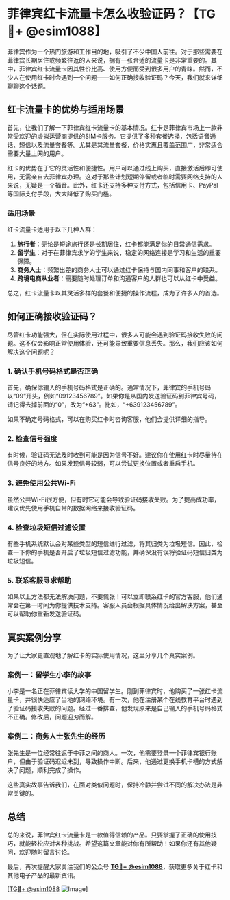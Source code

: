 # 菲律宾红卡流量卡怎么收验证码？【TG💪+ @esim1088】

菲律宾作为一个热门旅游和工作目的地，吸引了不少中国人前往。对于那些需要在菲律宾长期居住或频繁往返的人来说，拥有一张合适的流量卡是非常重要的。其中，菲律宾红卡流量卡因其性价比高、使用方便而受到很多用户的青睐。然而，不少人在使用红卡时会遇到一个问题——如何正确接收验证码？今天，我们就来详细聊聊这个话题。

## 红卡流量卡的优势与适用场景

首先，让我们了解一下菲律宾红卡流量卡的基本情况。红卡是菲律宾市场上一款非常受欢迎的虚拟运营商提供的SIM卡服务。它提供了多种套餐选择，包括语音通话、短信以及流量套餐等。尤其是其流量套餐，价格实惠且覆盖范围广，非常适合需要大量上网的用户。

红卡的优势在于它的灵活性和便捷性。用户可以通过线上购买，直接激活后即可使用，无需亲自去菲律宾办理。这对于那些计划短期停留或者临时需要网络支持的人来说，无疑是一个福音。此外，红卡还支持多种支付方式，包括信用卡、PayPal等国际支付手段，大大降低了购买门槛。

### 适用场景

红卡流量卡适用于以下几种人群：

1. **旅行者**：无论是短途旅行还是长期居住，红卡都能满足你的日常通信需求。
2. **留学生**：对于在菲律宾求学的学生来说，稳定的网络连接是学习和生活的重要保障。
3. **商务人士**：频繁出差的商务人士可以通过红卡保持与国内同事和客户的联系。
4. **跨境电商从业者**：需要随时处理订单和沟通客户的人群也可以从红卡中受益。

总之，红卡流量卡以其灵活多样的套餐和便捷的操作流程，成为了许多人的首选。

## 如何正确接收验证码？

尽管红卡功能强大，但在实际使用过程中，很多人可能会遇到验证码接收失败的问题。这不仅会影响正常使用体验，还可能导致重要信息丢失。那么，我们应该如何解决这个问题呢？

### 1. 确认手机号码格式是否正确

首先，确保你输入的手机号码格式是正确的。通常情况下，菲律宾的手机号码以“09”开头，例如“09123456789”。如果你是从国内发送验证码到菲律宾号码，请记得去掉前面的“0”，改为“+63”。比如，“+639123456789”。

如果不确定号码格式，可以在购买红卡时咨询客服，他们会提供详细的指导。

### 2. 检查信号强度

有时候，验证码无法及时收到可能是因为信号不好。建议你在使用红卡时尽量待在信号良好的地方。如果发现信号较弱，可以尝试更换位置或者重启手机。

### 3. 避免使用公共Wi-Fi

虽然公共Wi-Fi很方便，但有时它可能会导致验证码接收失败。为了提高成功率，建议优先使用手机自带的数据网络来接收验证码。

### 4. 检查垃圾短信过滤设置

有些手机系统默认会对某些类型的短信进行过滤，将其归类为垃圾短信。因此，检查一下你的手机是否开启了垃圾短信过滤功能，并确保没有误将验证码短信归类为垃圾短信。

### 5. 联系客服寻求帮助

如果以上方法都无法解决问题，不要慌张！可以立即联系红卡的官方客服，他们通常会在第一时间为你提供技术支持。客服人员会根据具体情况给出解决方案，甚至可以帮助你重新发送验证码。

## 真实案例分享

为了让大家更直观地了解红卡的实际使用情况，这里分享几个真实案例。

### 案例一：留学生小李的故事

小李是一名正在菲律宾读大学的中国留学生。刚到菲律宾时，他购买了一张红卡流量卡，并很快适应了当地的网络环境。有一次，他在注册某个在线教育平台时遇到了验证码接收失败的问题。经过一番排查，他发现原来是自己输入的手机号码格式不正确。修改后，问题迎刃而解。

### 案例二：商务人士张先生的经历

张先生是一位经常往返于中菲之间的商人。一次，他需要登录一个菲律宾银行账户，但由于验证码迟迟未到，导致操作中断。后来，他通过更换手机卡槽的方式解决了问题，顺利完成了操作。

这些真实故事告诉我们，在面对类似问题时，保持冷静并尝试不同的解决办法是非常关键的。

## 总结

总的来说，菲律宾红卡流量卡是一款值得信赖的产品。只要掌握了正确的使用技巧，就能轻松应对各种挑战。希望这篇文章能对你有所帮助！如果你还有其他疑问，欢迎随时留言讨论。

最后，再次提醒大家关注我们的公众号 **[TG💪+ @esim1088](https://t.me/s/esim1088)**，获取更多关于红卡和其他电子产品的最新资讯。

[[TG💪+ @esim1088](https://t.me/s/esim1088) ![Image](https://i.postimg.cc/4NQfJmqS/Snipaste-2025-05-13-00-14-12.png)]